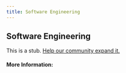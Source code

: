 ```yaml
---
title: Software Engineering
---
```


## Software Engineering

This is a stub. [Help our community expand it.](https://github.com/freeCodeCamp/guide-articles/tree/master/articles/Software-Engineering/index.md)

<!-- The article goes here, in GitHub-flavored Markdown. Feel free to add YouTube videos, images, and CodePen/JSBin embeds  -->

#### More Information:
<!-- Please add any articles you think might be helpful to read before writing the article -->



